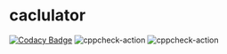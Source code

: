 # caclulator

[![Codacy Badge](https://api.codacy.com/project/badge/Grade/1f630030616449ab80e1d3eb83ac7ec7)](https://app.codacy.com/manual/99002495/caclulator?utm_source=github.com&utm_medium=referral&utm_content=99002495/caclulator&utm_campaign=Badge_Grade_Dashboard)
![cppcheck-action](https://github.com/99002495/caclulator/workflows/cppcheck-action/badge.svg)
![cppcheck-action](https://github.com/99002495/caclulator/workflows/cppcheck-action/badge.svg)

